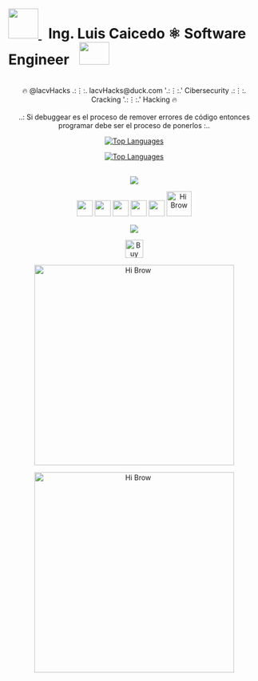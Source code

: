 <!--
**lacvHacks/lacvhacks** is a ✨ _special_ ✨ repository because its `README.md` (this file) appears on your GitHub profile.

Here are some ideas to get you started:
### @lacvHacks

- 🔭 I’m currently working on ...
- 🌱 I’m currently learning ...
- 👯 I’m looking to collaborate on ...
- 🤔 I’m looking for help with ...
- 💬 Ask me about ...
- 📫 How to reach me: ...
- 😄 Pronouns: ...
- ⚡ Fun fact: ...
-->


# <a href="https://wa.me/+593963457418" target="_blank" rel="noreferrer"><img src="https://external-content.duckduckgo.com/iu/?u=https%3A%2F%2Flogodix.com%2Flogo%2F1770161.png&f=1&nofb=1&ipt=42016f3c18547783eb911f13e7c43f3359f7f67ba970d9537120c347191863fa&ipo=images" width="60" height="60" /> </a> &nbsp; Ing. Luis Caicedo ⚛︎ Software Engineer &nbsp; <a href="https://wa.me/+593963457418" target="_blank" rel="noreferrer"><img src="https://external-content.duckduckgo.com/iu/?u=https%3A%2F%2Fwww.pngmart.com%2Ffiles%2F11%2FHacker-PNG-Transparent.png&f=1&nofb=1&ipt=ed6af9289ad0a9fd2084c819779bf2d2bcc9b8098a225c2a484cdc7d266cc631&ipo=images" width="60" height="45" /> </a> 




<div style="text-align:center;">
    <p align="center">
    <br>
    🔥 @lacvHacks‎ ‎.:⋮:.  lacvHacks@duck.com ‎'.:⋮:.'  Cibersecurity‎ ‎.:⋮:.  Cracking‎ '‎.:⋮:.'  Hacking 🔥 <br><br>
    ..: Si debuggear es el proceso de remover errores de código entonces programar debe ser el proceso de ponerlos :..
    </p>

<p align="center">
<a href="https://github.com/lacvHacks" align="center"><img src="https://github-readme-stats.vercel.app/api/top-langs/?username=marcusziade&langs_count=8&title_color=ffffff&text_color=ffffff&icon_color=0891b2&bg_color=1c1917&hide_border=true&locale=en&custom_title=Top%Languages" alt="Top Languages" /></a>
</p>    <p align="center">
<a href="https://github.com/lacvHacks" align="center"><img src="https://github-readme-stats.vercel.app/api/top-langs/?username=lacvhacks&langs_count=12&title_color=ffffff&text_color=ffffff&icon_color=0891b2&bg_color=1c1917&hide_border=true&locale=en&custom_title=%" alt="Top Languages" /></a>
</p>    <p align="center">
<br><a href="http://www.github.com/lacvHacks"><img src="https://github-readme-streak-stats.herokuapp.com/?user=rexim&stroke=ffffff&background=1c1917&ring=ffffff&fire=FFFF00&currStreakNum=ffffff&currStreakLabel=ffffff&sideNums=ef4239&sideLabels=00FFFF&dates=FFA500&hide_border=true" /></a>

</a>
</p>

<a>
    <p align="center"> 
        <a href="https://www.linkedin.com/in/lacvhacks" target="_blank" rel="noreferrer"><img src="https://raw.githubusercontent.com/danielcranney/readme-generator/main/public/icons/socials/linkedin.svg" width="32" height="32" /></a> <a href="https://stackoverflow.com/users/6309/lacvhacks" target="_blank" rel="noreferrer"><img src="https://raw.githubusercontent.com/danielcranney/readme-generator/main/public/icons/socials/stackoverflow.svg" width="32" height="32" /></a> 
        <a href="https://www.twitter.com/lacvhacks" target="_blank" rel="noreferrer"><img src="https://news.topusainsights.com/wp-content/uploads/2023/07/twitter-x-logo.jpg" width="32" height="32" /></a> 
        <a href="https://www.youtube.com/channel/lacvartes" target="_blank" rel="noreferrer"><img src="https://raw.githubusercontent.com/danielcranney/readme-generator/main/public/icons/socials/youtube.svg" width="32" height="32" /></a> 
        <a href="https://www.twitch.tv/lacvhacks" target="_blank" rel="noreferrer"><img src="https://raw.githubusercontent.com/danielcranney/readme-generator/main/public/icons/socials/twitch.svg" width="32" height="32" /></a>
        <a href="mailto:lacvhacks@duck.com" target='_blank'><img height='75' style='border:50px;height:50px;' src="https://www.onlygfx.com/wp-content/uploads/2020/05/hacked-stamp-5-624x437.png" border='0' alt='Hi Brow' /></a>
    </p>
</a>

<p align="center">
<a href="https://www.twitch.tv/lacvhacks" target="_blank" rel="noreferrer"><img src="https://img.shields.io/twitch/status/guitaripod?logo=twitchsx&style=for-the-badge&color=0891b2&labelColor=7F00FF&label=TWITCH+STATUS" /></a>
</p>

<p align="center">
<a href='https://ko-fi.com/lacvhacks' target='_blank'><img height='36' style='border:0px;height:36px;' src='https://cdn.ko-fi.com/cdn/kofi2.png?v=3' border='0' alt='Buy Me a Coffee at ko-fi.com' /></a>
</p>

</div>

<p align="center">
<a href="https://codered.eccouncil.org/certificate/c17db9c6-1e03-4fee-81d6-10e392025af3?logged=true" target='_blank'><img height='75' style='border:400px;height:400px;' src="https://eccommonstorage.blob.core.windows.net/codered/certificates/c17db9c6-1e03-4fee-81d6-10e392025af3.png" border='0' alt='Hi Brow' /></a>
</p>

<p align="center">
<a href="https://codered.eccouncil.org/certificate/1e6fcaee-673b-4015-a43a-bc40c90bc1b5?logged=true" target='_blank'><img height='75' style='border:400px;height:400px;' src="https://eccommonstorage.blob.core.windows.net/codered/certificates/1e6fcaee-673b-4015-a43a-bc40c90bc1b5.png" border='0' alt='Hi Brow' /></a>
</p>

